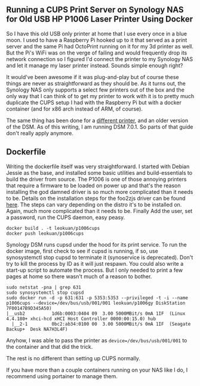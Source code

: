 ## Running a CUPS Print Server on Synology NAS for Old USB HP P1006 Laser Printer Using Docker
So I have this old USB only printer at home that I use every once in a blue moon. I used to have a Raspberry Pi hooked up to it that served as a print server and the same Pi had OctoPrint running on it for my 3d printer as well. But the Pi's WiFi was on the verge of failing and would frequently drop its network connection so I figured I'd connect the printer to my Synology NAS and let it manage my laser printer instead. Sounds simple enough right?

It would've been awesome if it was plug-and-play but of course these things are never as straightforward as they should be. As it turns out, the Synology NAS only supports a select few printers out of the box and the only way that I can think of to get my printer to work with it is to pretty much duplicate the CUPS setup I had with the Raspberry Pi but with a docker container (and for x86 arch instead of ARM, of course). 

The same thing has been done for a [different printer](http://www.theghostbit.com/2016/10/setting-up-cups-server-with-docker-on.html), and an older version of the DSM. As of this writing, I am running DSM 7.0.1. So parts of that guide don't really apply anymore.


## Dockerfile

Writing the dockerfile itself was very straightforward. I started with Debian Jessie as the base, and installed some basic utilities and build-essentials to build the driver from source. The P1006 is one of those annoying printers that require a firmware to be loaded on power up and that's the reason installing the god damned driver is so much more complicated than it needs to be. Details on the installation steps for the foo2zjs driver can be found [here](https://github.com/koenkooi/foo2zjs). The steps can vary depending on the distro it's to be installed on. Again, much more complicated than it needs to be. 
Finally Add the user, set a password, run the CUPS daemon, easy peasy. 

```console
docker build . -t leokuan/p1006cups
docker push leokuan/p1006cups
```

Synology DSM runs cupsd under the hood for its print service. To run the docker image, first check to see if cupsd is running, if so, use synosystemctl stop cupsd to terminate it (synoservice is deprecated). Don't try to kill the process by ID as it will just respawn. 
You could also write a start-up script to automate the process. But I only needed to print a few pages at home so there wasn't much of a reason to bother.

```console
sudo netstat -pna | grep 631
sudo synosystemctl stop cupsd
sudo docker run -d -p 631:631 -p 5353:5353 --privileged -t -i --name p1006cups --device=/dev/bus/usb/001/001 leokuan/p1006gy DiskStation 7F00147B9D345A50)
|__usb2          1d6b:0003:0404 09  3.00 5000MBit/s 0mA 1IF  (Linux 4.4.180+ xhci-hcd xHCI Host Controller 0000:00:15.0) hub
  |__2-1         0bc2:ab34:0100 00  3.00 5000MBit/s 0mA 1IF  (Seagate Backup+  Desk NA7H3L4F)
```

Anyhow, I was able to pass the printer as `device=/dev/bus/usb/001/001` to the container and that did the trick.

The rest is no different than setting up CUPS normally. 

If you have more than a couple containers running on your NAS like I do, I recommend using portainer to manage them. 
